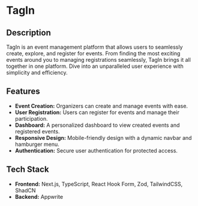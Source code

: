 # TagIn

## Description
TagIn is an event management platform that allows users to seamlessly create, explore, and register for events. From finding the most exciting events around you to managing registrations seamlessly, TagIn brings it all together in one platform. Dive into an unparalleled user experience with simplicity and efficiency.

## Features
- **Event Creation:** Organizers can create and manage events with ease.
- **User Registration:** Users can register for events and manage their participation.
- **Dashboard:** A personalized dashboard to view created events and registered events.
- **Responsive Design:** Mobile-friendly design with a dynamic navbar and hamburger menu.
- **Authentication:** Secure user authentication for protected access.

## Tech Stack
- **Frontend:** Next.js, TypeScript, React Hook Form, Zod, TailwindCSS, ShadCN
- **Backend:** Appwrite
